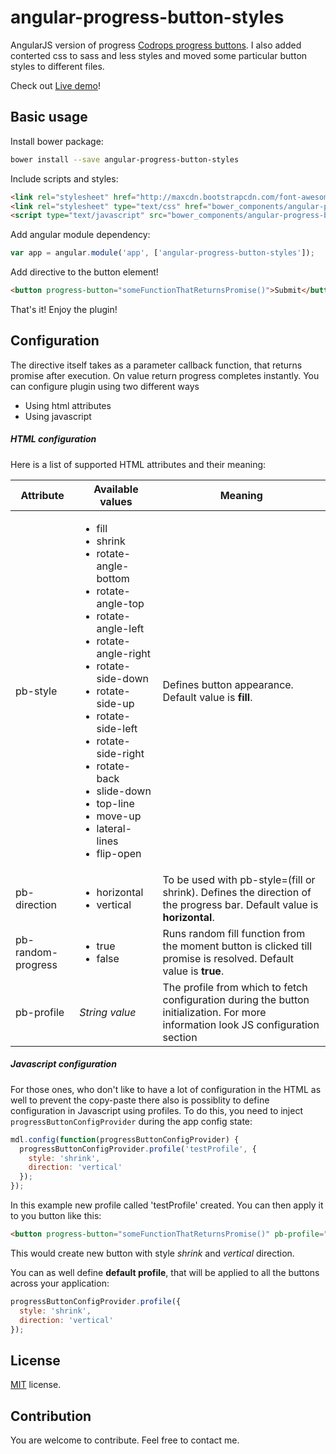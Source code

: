 # angular-progress-button-styles
AngularJS version of progress <a href="https://github.com/codrops/ProgressButtonStyles" target="_blank">Codrops progress buttons</a>.
I also added conterted css to sass and less styles and moved some particular button styles to different files.

Check out <a href="http://lugovsky.github.io/angular-progress-button-styles/example.html" target="_blank">Live demo</a>!

Basic usage
---------------
Install bower package:
```bash
bower install --save angular-progress-button-styles
```
Include scripts and styles:
```html
<link rel="stylesheet" href="http://maxcdn.bootstrapcdn.com/font-awesome/4.3.0/css/font-awesome.min.css">
<link rel="stylesheet" type="text/css" href="bower_components/angular-progress-button-styles/dist/angular-progress-button-styles.min.css">
<script type="text/javascript" src="bower_components/angular-progress-button-styles/dist/angular-progress-button-styles.min.js"></script>
```
Add angular module dependency:
```javascript
var app = angular.module('app', ['angular-progress-button-styles']);
```
Add directive to the button element!
```html
<button progress-button="someFunctionThatReturnsPromise()">Submit</button>
```

That's it! Enjoy the plugin!

Configuration
-------------
The directive itself takes as a parameter callback function, that returns promise after execution. On value return progress completes instantly.
You can configure plugin using two different ways
* Using html attributes
* Using javascript

##### HTML configuration
Here is a list of supported HTML attributes and their meaning:

| Attribute | Available values | Meaning |
|---|---|---------|
| pb-style | <ul><li>fill</li><li>shrink</li><li>rotate-angle-bottom</li><li>rotate-angle-top</li><li>rotate-angle-left</li><li>rotate-angle-right</li><li>rotate-side-down</li><li>rotate-side-up</li><li>rotate-side-left</li><li>rotate-side-right</li><li>rotate-back</li><li>slide-down</li><li>top-line</li><li>move-up</li><li>lateral-lines</li><li>flip-open</li></ul> | Defines button appearance. Default value is <b>fill</b>. |
| pb-direction | <ul><li>horizontal</li><li>vertical</li></ul> | To be used with pb-style=(fill or shrink). Defines the direction of the progress bar. Default value is <b>horizontal</b>. |
| pb-random-progress | <ul><li>true</li><li>false</li></ul> | Runs random fill function from the moment button is clicked till promise is resolved. Default value is <b>true</b>. |
| pb-profile | _String value_ | The profile from which to fetch configuration during the button initialization. For more information look JS configuration section |
 
##### Javascript configuration
For those ones, who don't like to have a lot of configuration in the HTML as well to prevent the copy-paste there also is possiblity to define configuration in Javascript using profiles.
To do this, you need to inject `progressButtonConfigProvider` during the app config state:
```javascript
mdl.config(function(progressButtonConfigProvider) {
  progressButtonConfigProvider.profile('testProfile', {
    style: 'shrink',
    direction: 'vertical'
  });
});
```
In this example new profile called 'testProfile' created. You can then apply it to you button like this:
```html
<button progress-button="someFunctionThatReturnsPromise()" pb-profile="testProfile">Submit</button>
```
This would create new button with style _shrink_ and _vertical_ direction.

You can as well define <b>default profile</b>, that will be applied to all the buttons across your application:
```javascript
progressButtonConfigProvider.profile({
  style: 'shrink',
  direction: 'vertical'
});
```

License
-------------
<a href="http://opensource.org/licenses/MIT" target="_blank">MIT</a> license.

Contribution
-------------
You are welcome to contribute. Feel free to contact me.
